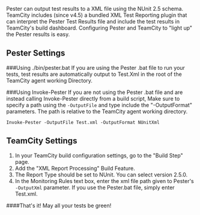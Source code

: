 Pester can output test results to a XML file using the NUnit 2.5 schema. TeamCity includes (since v4.5) a bundled XML Test Reporting plugin that can interpret the Pester Test Results file and include the test results in TeamCity's build dashboard. Configuring Pester and TeamCity to "light up" the Pester results is easy.

Pester Settings
----------------
###Using ./bin/pester.bat
If you are using the Pester .bat file to run your tests, test results are automatically output to Test.Xml in the root of the TeamCity agent working Directory.

###Using Invoke-Pester
If you are not using the Pester .bat file and are instead calling Invoke-Pester directly from a build script, Make sure to specify a path using the `-OutputFile` and type include the "-OutputFormat" parameters. The path is relative to the TeamCity agent working directory.

    Invoke-Pester -OutputFile Test.xml -OutputFormat NUnitXml

TeamCity Settings
------------------
1. In your TeamCity build configuration settings, go to the "Build Step" page.
1. Add the "XML Report Processing" Build Feature.
1. The Report Type should be set to NUnit. You can select version 2.5.0.
1. In the Monitoring Rules text box, enter the xml file path given to Pester's `-OutputXml` parameter. If you use the Pester.bat file, simply enter Test.xml.

####That's it! May all your tests be green!